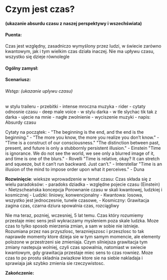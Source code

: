 # Czym jest czas? 
#### (ukazanie absurdu czasu z naszej perspektywy i wszechświata)

#### Puenta:
   Czas jest względny, zasadniczo wymyślony przez ludzi, w świecie zarówno kwantowym,  jak i tym wielkim czas działa inaczej. 
   Nie ma upływu czasu, wszystko się dzieje równolegle

#### Ogólny zamysł:

#### Scenariusz:
###### Wstęp: (ukazanie uplywu czasu)

w stylu traileru - przebitki - intense mroczna muzyka - rider - cytaty odnosnie czasu - deep male voice - w stylu darka - w tle slychac tik tak z darka - ujecie na mnie - nagłe zwolnienie - wyciszenie muzyki - napis: Absurdy czasu

Cytaty na początek:
	- "The beginning is the end, and the end is the beginning."
	- "The more you know, the more you realize you don’t know."
	- "Time is a construct of our consciousness."
	"The distinction between past, present, and future is only a stubbornly persistent illusion." - Einstein
	"Time is ignorance. We do not see the world, we see only a blurred image of it, and time is one of the blurs." - Rovelli
	"Time is relative, okay? It can stretch and squeeze, but it can’t run backward. Just can’t." - Interstellar
	"Time is an illusion of the mind to impose order upon what it perceives." - Duna 

**Rozwinięcie**:
wieksze wprowadzenie w temat czasu:
	Czas składa się z wielu paradoksów: 
		- paradoks dziadka
		- względne pojecie czasu (Einstein)
		- Nietzscheańska koncepcja
	Porownanie czasu w skali kwantowej, ludzkiej i kosmicznej
		- Ludzki: liniowy, konwencjonalny
		- Kwantowa: losowa, wszystko jest jednoczesnie, tunele czasowe, 
		- Kosmiczny: Grawitacja zagina czas, czarna dziura spowalnia czas, rozciągliwy

Nie ma teraz, pozniej, wczesniej, 5 lat temu. Czas który rozumiemy przestaje miec sens jesli wykraczamy mysleniem poza skale ludzka. Moze czas to tylko sposob mierzenia zmian, a sam w sobie nie istnieje. Rozumiana przez nas przyszlosc, terazniejszosc i przeszlosc to tak naprawde momenty ktore dzieja sie w tym samym momencie, ale elementy polozone w przestrzeni sie zmieniaja. Czym silniejsza grawitacja tym zmiany nastepuja wolniej, czyli czas spowalnia, natomiast w swiecie kwantowym, gdy grawitacja przestaje miec sens to czas rowniez. Moze czas to po prostu skladnia zwiazkow ktore sie na siebie nakladaja i sprawiaja jak szybko zmienia sie rzeczywistosc. 

**Zakończenie:**